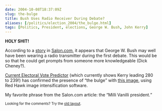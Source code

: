 ```yaml
--- 
date: 2004-10-08T18:37:09Z
slug: the-bulge
title: Bush Uses Radio Receiver During Debate?
aliases: [/politics/election_2004/the_bulge.html]
tags: [Politics, President, elections, George W. Bush, John Kerry]
---
```


<p><strong>HOLY SHIT!</strong></p>

<p>According to a <a href="http://www.salon.com/news/feature/2004/10/08/bulge/" title="Bush's mystery bulge">story</a> in <a href="http://www.salon.com/" title="Salon.com">Salon.com</a>, it appears that George W. Bush may well have been wearing a radio transmitter during the first debate. This would be so that he could get prompts from someone more knowledgeable (Dick Cheney?).</p>

<p><a href="http://www.electoral-vote.com/" title="See the current electoral vote status of the campaign on a nice colored map">Current Electoral Vote Predictor</a> (which currently shows Kerry leading 280 to 239!) has confirmed the presence of <q>the bulge</q> with <a href="http://www.electoral-vote2.com/images/bulge.jpg" title="The Electoral Vote Predictor's enhanced image of the bulge">this image</a>, using Red Hawk image intensification software.</p>

<p>My favorite phrase from the Salon.com article: the <q>Milli Vanilli president.</q></p>

<p class="past"><small>Looking for the comments? Try the <a rel="nofollow" href="//past.justatheory.com/politics/election_2004/the_bulge.html">old layout</a>.</small></p>


